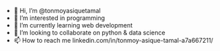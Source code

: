 - 👋 Hi, I’m @tonmoyasiquetamal
- 👀 I’m interested in programming
- 🌱 I’m currently learning web development 
- 💞️ I’m looking to collaborate on python & data science
- 📫 How to reach me linkedin.com/in/tonmoy-asique-tamal-a7a667211/

